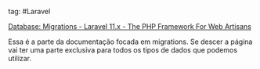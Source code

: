 tag: #Laravel 

[Database: Migrations - Laravel 11.x - The PHP Framework For Web Artisans](https://laravel.com/docs/11.x/migrations#main-content)

Essa é a parte da documentação focada em migrations. Se descer a página vai ter uma parte exclusiva para todos os tipos de dados que podemos utilizar.